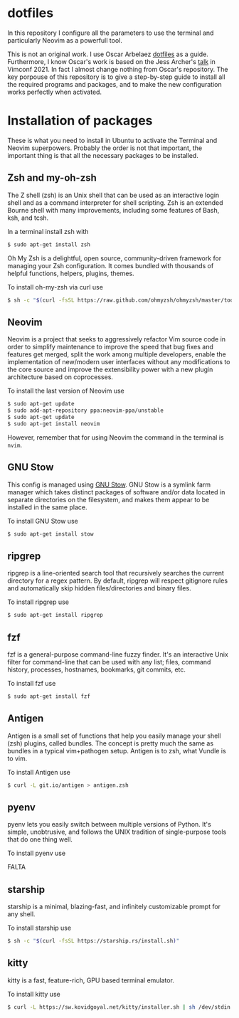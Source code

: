 # dotfiles

In this repository I configure all the parameters to use the terminal and particularly
Neovim as a powerfull tool.

This is not an original work. I use
Oscar Arbelaez [dotfiles](https://github.com/odarbelaeze/dotfiles) as a guide.
Furthermore, I know Oscar's work is based on the
Jess Archer's [talk](https://www.youtube.com/watch?v=434tljD-5C8&ab_channel=JessArcher)
in Vimconf 2021. In fact I almost change nothing from Oscar's repository. The key porpouse
of this repository is to give a step-by-step guide to install all the required programs
and packages, and to make the new configuration works perfectly when activated.

# Installation of packages

These is what you need to install in Ubuntu to activate the Terminal and Neovim
superpowers. Probably the order is not that important, the important thing is that
all the necessary packages to be installed.

## Zsh and my-oh-zsh

The Z shell (zsh) is an Unix shell that can be used as an interactive login shell and as a
command interpreter for shell scripting. Zsh is an extended Bourne shell with many
improvements, including some features of Bash, ksh, and tcsh.

In a terminal install zsh with

```bash
$ sudo apt-get install zsh
```

Oh My Zsh is a delightful, open source, community-driven framework for managing your Zsh
configuration. It comes bundled with thousands of helpful functions, helpers, plugins,
themes.

To install oh-my-zsh via curl use

```bash
$ sh -c "$(curl -fsSL https://raw.github.com/ohmyzsh/ohmyzsh/master/tools/install.sh)"
```

## Neovim

Neovim is a project that seeks to aggressively refactor Vim source code in order to
simplify maintenance to improve the speed that bug fixes and features get merged, split
the work among multiple developers, enable the implementation of new/modern user
interfaces without any modifications to the core source and improve the extensibility
power with a new plugin architecture based on coprocesses.

To install the last version of Neovim use

```bash
$ sudo apt-get update
$ sudo add-apt-repository ppa:neovim-ppa/unstable
$ sudo apt-get update
$ sudo apt-get install neovim
```

However, remember that for using Neovim the command in the terminal is `nvim`.

## GNU Stow

This config is managed using [GNU Stow](https://www.gnu.org/software/stow/).
GNU Stow is a symlink farm manager which takes distinct packages of software and/or data
located in separate directories on the filesystem, and makes them appear to be installed
in the same place.

To install GNU Stow use

```bash
$ sudo apt-get install stow
```

## ripgrep

ripgrep is a line-oriented search tool that recursively searches the current directory for
a regex pattern. By default, ripgrep will respect gitignore rules and automatically skip
hidden files/directories and binary files. 

To install ripgrep use

```bash
$ sudo apt-get install ripgrep
```

## fzf

fzf is a general-purpose command-line fuzzy finder. It's an interactive Unix filter for
command-line that can be used with any list; files, command history, processes, hostnames,
bookmarks, git commits, etc.

To install fzf use

```bash
$ sudo apt-get install fzf
```

## Antigen

Antigen is a small set of functions that help you easily manage your shell (zsh) plugins,
called bundles. The concept is pretty much the same as bundles in a typical vim+pathogen
setup. Antigen is to zsh, what Vundle is to vim.

To install Antigen use

```bash
$ curl -L git.io/antigen > antigen.zsh
```

## pyenv

pyenv lets you easily switch between multiple versions of Python. It's simple,
unobtrusive, and follows the UNIX tradition of single-purpose tools that do one thing
well.

To install pyenv use

FALTA

## starship

starship is a minimal, blazing-fast, and infinitely customizable prompt for any shell.

To install starship use

```bash
$ sh -c "$(curl -fsSL https://starship.rs/install.sh)"
```

## kitty

kitty is a fast, feature-rich, GPU based terminal emulator.

To install kitty use

```bash
$ curl -L https://sw.kovidgoyal.net/kitty/installer.sh | sh /dev/stdin
```
